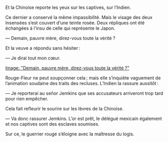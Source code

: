 Et la Chinoise reporte les yeux sur les captives, sur l’Indien.

Ce dernier a conservé la même impassibilité. Mais le visage des deux Insensées s’est couvert d’une teinte rosée. Deux répliques ont été échangées à l’insu de celle qui représente le Japon.

— Demain, pauvre mère, direz-vous toute la vérité ?

Et la veuve a répondu sans hésiter :

— Je dirai tout mon cœur.

[Image: "Demain, pauvre mère, direz-vous toute la vérité ?"](../images/1-page-410.JPG)

Rouge-Fleur ne peut soupçonner cela ; mais elle s’inquiète vaguement de
l’animation soudaine des traits des recluses. L’Indien la rassure aussitôt :

— Je reporterai au señor Jemkins que ses accusateurs arriveront trop tard pour rien empêcher.

Cela fait refleurir le sourire sur les lèvres de la Chinoise.

— Va donc rassurer Jemkins. L’or est prêt, le délégué mexicain également et nos captives sont des esclaves soumises.

Sur ce, le guerrier rouge s’éloigne avec la maîtresse du logis.
